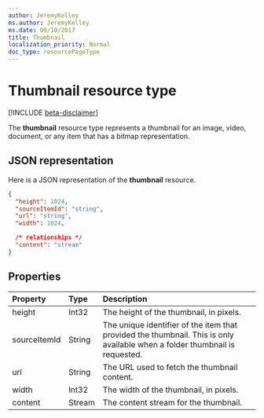 ```yaml
---
author: JeremyKelley
ms.author: JeremyKelley
ms.date: 09/10/2017
title: Thumbnail
localization_priority: Normal
doc_type: resourcePageType
---
```

# Thumbnail resource type

[!INCLUDE [beta-disclaimer](../../includes/beta-disclaimer.md)]

The **thumbnail** resource type represents a thumbnail for an image, video, document, or any item that has a bitmap representation.

## JSON representation

Here is a JSON representation of the **thumbnail** resource.

<!-- {
  "blockType": "resource",
  "optionalProperties": ["content", "height", "width", "sourceItemId"],
  "@odata.type": "microsoft.graph.thumbnail"
}-->

```json
{
  "height": 1024,
  "sourceItemId": "string",
  "url": "string",
  "width": 1024,

  /* relationships */
  "content": "stream"
}
```

## Properties

| Property     | Type   | Description                                                                                                                 |
| :----------- | :----- | :-------------------------------------------------------------------------------------------------------------------------- |
| height       | Int32  | The height of the thumbnail, in pixels.                                                                                     |
| sourceItemId | String | The unique identifier of the item that provided the thumbnail. This is only available when a folder thumbnail is requested. |
| url          | String | The URL used to fetch the thumbnail content.                                                                                |
| width        | Int32  | The width of the thumbnail, in pixels.                                                                                      |
| content | Stream | The content stream for the thumbnail. |


<!-- uuid: 8fcb5dbc-d5aa-4681-8e31-b001d5168d79
2015-10-25 14:57:30 UTC -->
<!--
{
  "type": "#page.annotation",
  "description": "Thumbnail resource represents a single thumbnail for an item.",
  "section": "documentation",
  "tocPath": "Resources/Thumbnail",
  "suppressions": []
}
-->
